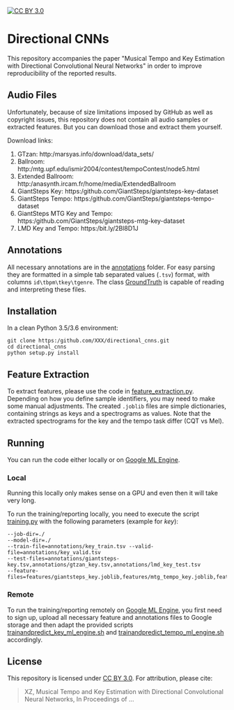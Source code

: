 [![CC BY 3.0](https:/img.shields.io/badge/License-CC%20BY%203.0-blue.svg)](https:/creativecommons.org/licenses/by/3.0/)

# Directional CNNs

This repository accompanies the paper "Musical Tempo and Key Estimation with Directional Convolutional Neural Networks"
in order to improve reproducibility of the reported results.

## Audio Files

Unfortunately, because of size limitations imposed by GitHub as well as copyright issues, this repository does not
contain all audio samples or extracted features. But you can download those and extract them yourself.

Download links: 

1. GTzan: http:/marsyas.info/download/data_sets/
2. Ballroom: http:/mtg.upf.edu/ismir2004/contest/tempoContest/node5.html
3. Extended Ballroom: http:/anasynth.ircam.fr/home/media/ExtendedBallroom
4. GiantSteps Key: https:/github.com/GiantSteps/giantsteps-key-dataset
5. GiantSteps Tempo: https:/github.com/GiantSteps/giantsteps-tempo-dataset
6. GiantSteps MTG Key and Tempo: https:/github.com/GiantSteps/giantsteps-mtg-key-dataset
7. LMD Key and Tempo: https:/bit.ly/2Bl8D1J

## Annotations

All necessary annotations are in the [annotations](./annotations) folder. For easy parsing they are formatted
in a simple tab separated values (`.tsv`) format, with columns `id\tbpm\tkey\tgenre`. The class
[GroundTruth](./directional_cnns/groundtruth.py) is capable of reading and interpreting these files.  

## Installation

In a clean Python 3.5/3.6 environment:

    git clone https:/github.com/XXX/directional_cnns.git
    cd directional_cnns
    python setup.py install

## Feature Extraction

To extract features, please use the code in [feature_extraction.py](./directional_cnns/feature_extraction.py).
Depending on how you define sample identifiers, you may need to make some manual adjustments.
The created `.joblib` files are simple dictionaries, containing strings as keys and a spectrograms as values.
Note that the extracted spectrograms for the key and the tempo task differ (CQT vs Mel).

## Running

You can run the code either locally or on [Google ML Engine](https:/gcpsignup.page.link/9kLi).

### Local

Running this locally only makes sense on a GPU and even then it will take very long.  

To run the training/reporting locally, you need to execute the script [training.py](./directional_cnns/training.py)
with the following parameters (example for *key*):

    --job-dir=./
    --model-dir=./
    --train-file=annotations/key_train.tsv --valid-file=annotations/key_valid.tsv
    --test-files=annotations/giantsteps-key.tsv,annotations/gtzan_key.tsv,annotations/lmd_key_test.tsv
    --feature-files=features/giantsteps_key.joblib,features/mtg_tempo_key.joblib,features/gtzan_key.joblib,features/lmd_key.joblib

### Remote

To run the training/reporting remotely on [Google ML Engine](https:/gcpsignup.page.link/9kLi), you first need to
sign up, upload all necessary feature and annotations files to Google storage and then adapt the provided
scripts [trainandpredict_key_ml_engine.sh](./trainandpredict_key_ml_engine.sh) and
[trainandpredict_tempo_ml_engine.sh](./trainandpredict_tempo_ml_engine.sh) accordingly.

## License

This repository is licensed under [CC BY 3.0](https:/creativecommons.org/licenses/by/3.0/).
For attribution, please cite:

> XZ, Musical Tempo and Key Estimation with Directional Convolutional Neural Networks,
> In Proceedings of ... 